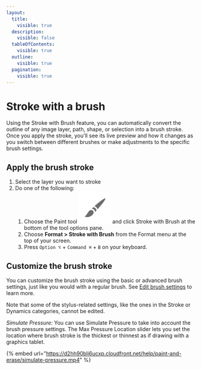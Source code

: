 ```yaml
---
layout:
  title:
    visible: true
  description:
    visible: false
  tableOfContents:
    visible: true
  outline:
    visible: true
  pagination:
    visible: true
---
```


# Stroke with a brush

Using the Stroke with Brush feature, you can automatically convert the outline of any image layer, path, shape, or selection into a brush stroke. Once you apply the stroke, you'll see its live preview and how it changes as you switch between different brushes or make adjustments to the specific brush settings.

## Apply the brush stroke

1. Select the layer you want to stroke
2. Do one of the following:
   1. Choose the Paint tool <img src="../.gitbook/assets/Paint.png" alt="" data-size="line"> and click Stroke with Brush at the bottom of the tool options pane.
   2. Choose **Format > Stroke with Brush** from the Format menu at the top of your screen.
   3. Press `Option ⌥` + `Command ⌘` + `B` on your keyboard.

## Customize the brush stroke

You can customize the brush stroke using the basic or advanced brush settings, just like you would with a regular brush. See [Edit brush settings](edit-brush-settings.md) to learn more.

Note that some of the stylus-related settings, like the ones in the Stroke or Dynamics categories, cannot be edited.

_Simulate Pressure:_ You can use Simulate Pressure to take into account the brush pressure settings. The Max Pressure Location slider lets you set the location where brush stroke is the thickest or thinnest as if drawing with a graphics tablet.

{% embed url="https://d2hh90bli6ucxp.cloudfront.net/help/paint-and-erase/simulate-pressure.mp4" %}

